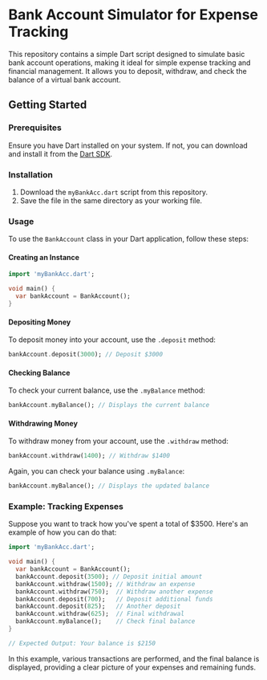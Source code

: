 # Bank Account Simulator for Expense Tracking

This repository contains a simple Dart script designed to simulate basic bank account operations, making it ideal for simple expense tracking and financial management. It allows you to deposit, withdraw, and check the balance of a virtual bank account.

## Getting Started

### Prerequisites

Ensure you have Dart installed on your system. If not, you can download and install it from the [Dart SDK](https://dart.dev/get-dart).

### Installation

1. Download the `myBankAcc.dart` script from this repository.
2. Save the file in the same directory as your working file.

### Usage

To use the `BankAccount` class in your Dart application, follow these steps:

#### Creating an Instance
```dart
import 'myBankAcc.dart';

void main() {
  var bankAccount = BankAccount();
}
```
#### Depositing Money

To deposit money into your account, use the `.deposit` method:

```dart
bankAccount.deposit(3000); // Deposit $3000
```
#### Checking Balance
To check your current balance, use the `.myBalance` method:

```dart
bankAccount.myBalance(); // Displays the current balance
```
#### Withdrawing Money
To withdraw money from your account, use the `.withdraw` method:

```dart
bankAccount.withdraw(1400); // Withdraw $1400

```
Again, you can check your balance using `.myBalance`:
```dart
bankAccount.myBalance(); // Displays the updated balance
```
### Example: Tracking Expenses
Suppose you want to track how you've spent a total of $3500. Here's an example of how you can do that:
```dart
import 'myBankAcc.dart';

void main() {
  var bankAccount = BankAccount();
  bankAccount.deposit(3500); // Deposit initial amount
  bankAccount.withdraw(1500); // Withdraw an expense
  bankAccount.withdraw(750);  // Withdraw another expense
  bankAccount.deposit(700);   // Deposit additional funds
  bankAccount.deposit(825);   // Another deposit
  bankAccount.withdraw(625);  // Final withdrawal
  bankAccount.myBalance();    // Check final balance
}

// Expected Output: Your balance is $2150
```
In this example, various transactions are performed, and the final balance is displayed, providing a clear picture of your expenses and remaining funds.



